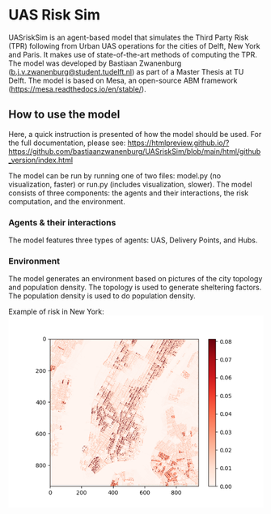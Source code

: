 # UAS Risk Sim

UASriskSim is an agent-based model that simulates the Third Party Risk (TPR) following from Urban UAS operations for the cities of Delft, New York and Paris. It makes use of state-of-the-art methods of computing the TPR. The model was developed by Bastiaan Zwanenburg (b.j.v.zwanenburg@student.tudelft.nl) as part of a Master Thesis at TU Delft. The model is based on Mesa, an open-source ABM framework (https://mesa.readthedocs.io/en/stable/). 

## How to use the model

Here, a quick instruction is presented of how the model should be used. For the full documentation, please see: https://htmlpreview.github.io/?https://github.com/bastiaanzwanenburg/UASriskSim/blob/main/html/github_version/index.html

The model can be run by running one of two files: model.py (no visualization, faster) or run.py (includes visualization, slower). The model consists of three components: the agents and their interactions, the risk computation, and the environment.

### Agents & their interactions

The model features three types of agents: UAS, Delivery Points, and Hubs. 

### Environment

The model generates an environment based on pictures of the city topology and population density. The topology is used to generate sheltering factors. The population density is used to do population density.

Example of risk in New York:
![Image of risk in New York](https://github.com/bastiaanzwanenburg/UASriskSim/blob/main/html/riskNY.png)
  
